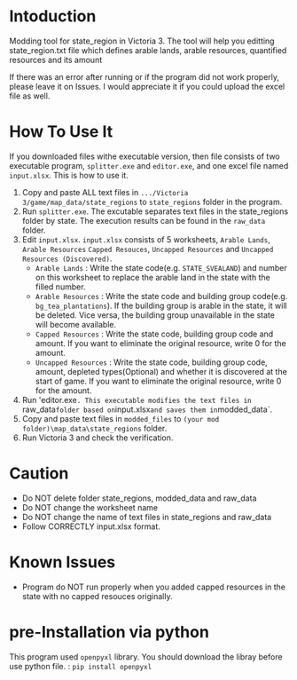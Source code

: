 # Intoduction
Modding tool for state_region in Victoria 3. The tool will help you editting state_region.txt file which defines arable lands, arable resources, quantified resources and its amount

If there was an error after running or if the program did not work properly, please leave it on Issues. I would appreciate it if you could upload the excel file as well.

# How To Use It
If you downloaded files withe executable version, then file consists of two executable program, `splitter.exe` and `editor.exe`, and one excel file named `input.xlsx`. This is how to use it.
 1. Copy and paste ALL text files in `.../Victoria 3/game/map_data/state_regions` to `state_regions` folder in the program.
 2. Run `splitter.exe`. The excutable separates text files in the state_regions folder by state. The execution results can be found in the `raw_data` folder.
 3. Edit `input.xlsx`. `input.xlsx` consists of 5 worksheets, `Arable Lands`, `Arable Resources`  `Capped Resouces`, `Uncapped Resources` and `Uncapped Resources (Discovered)`.
    * `Arable Lands` : Write the state code(e.g. `STATE_SVEALAND`) and number on this worksheet to replace the arable land in the state with the filled number.
    * `Arable Resources` : Write the state code and building group code(e.g. `bg_tea_plantations`). If the building group is arable in the state, it will be deleted. Vice versa, the building group unavailable in the state will become available.
    * `Capped Resources` : Write the state code, building group code and amount. If you want to eliminate the original resource, write 0 for the amount.
    * `Uncapped Resources` : Write the state code, building group code, amount, depleted types(Optional) and whether it is discovered at the start of game. If you want to eliminate the original resource, write 0 for the amount.
 4. Run 'editor.exe`. This executable modifies the text files in `raw_data` folder based on `input.xlsx` and saves them in `modded_data`.
 5. Copy and paste text files in `modded_files` to `(your mod folder)\map_data\state_regions` folder.
 6. Run Victoria 3 and check the verification.
 
 # Caution
 * Do NOT delete folder state_regions, modded_data and raw_data
 * Do NOT change the worksheet name
 * Do NOT change the name of text files in state_regions and raw_data
 * Follow CORRECTLY input.xlsx format.
 
 # Known Issues
  * Program do NOT run properly when you added capped resources in the state with no capped resouces originally.
 
 # pre-Installation via python
 This program used `openpyxl` library. You should download the libray before use python file. : `pip install openpyxl`
